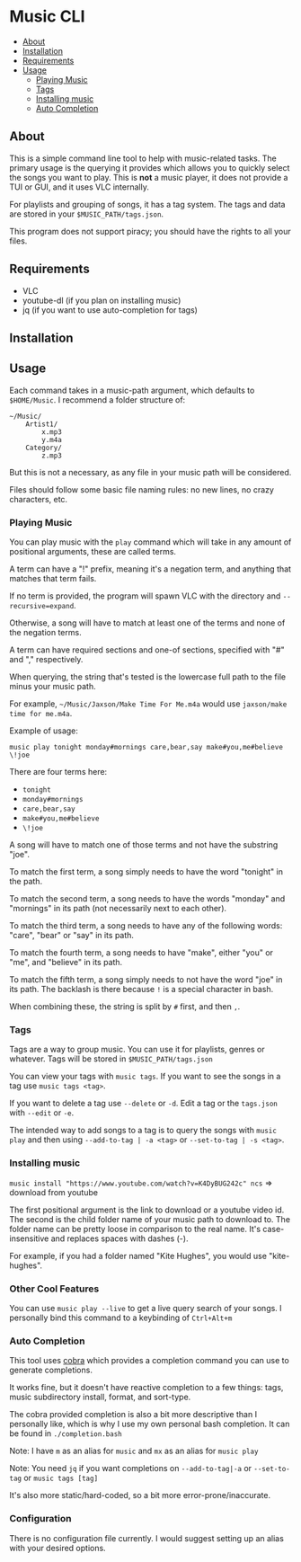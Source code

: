 # Music CLI

-   [About](#about)
-   [Installation](#installation)
-   [Requirements](#requirements)
-   [Usage](#usage)
    -   [Playing Music](#playing-music)
    -   [Tags](#tags)
    -   [Installing music](#installing-music)
    -   [Auto Completion](#auto-completion)

## About

This is a simple command line tool to help with music-related tasks.
The primary usage is the querying it provides which allows you to quickly
select the songs you want to play. This is **not** a music player, it does
not provide a TUI or GUI, and it uses VLC internally.

For playlists and grouping of songs, it has a tag system. The tags and data are stored in your `$MUSIC_PATH/tags.json`.

This program does not support piracy; you should have the rights to all your files.

## Requirements

-   VLC
-   youtube-dl (if you plan on installing music)
-   jq (if you want to use auto-completion for tags)

## Installation

## Usage

Each command takes in a music-path argument, which defaults to `$HOME/Music`.
I recommend a folder structure of:

```text
~/Music/
    Artist1/
        x.mp3
        y.m4a
    Category/
        z.mp3
```

But this is not a necessary, as any file in your music path will be considered.

Files should follow some basic file naming rules: no new lines, no crazy characters, etc.

### Playing Music

You can play music with the `play` command which will take in
any amount of positional arguments, these are called terms.

A term can have a "!" prefix, meaning it's a negation term, and anything
that matches that term fails.

If no term is provided, the program will spawn VLC with the directory
and `--recursive=expand`.

Otherwise, a song will have to match at least one of the terms and none
of the negation terms.

A term can have required sections and one-of sections, specified with "#" and
"," respectively.

When querying, the string that's tested is the lowercase full path to the file
minus your music path.

For example, `~/Music/Jaxson/Make Time For Me.m4a` would use
`jaxson/make time for me.m4a`.

Example of usage:

```shell
music play tonight monday#mornings care,bear,say make#you,me#believe \!joe
```

There are four terms here:

-   `tonight`
-   `monday#mornings`
-   `care,bear,say`
-   `make#you,me#believe`
-   `\!joe`

A song will have to match one of those terms and not have the substring "joe".

To match the first term, a song simply needs to have the word "tonight" in the path.

To match the second term, a song needs to have the words "monday" and "mornings" in its path (not necessarily next to each other).

To match the third term, a song needs to have any of the following words: "care", "bear" or "say" in its path.

To match the fourth term, a song needs to have "make", either "you" or "me", and "believe" in its path.

To match the fifth term, a song simply needs to not have the word "joe" in its path. The backlash is there because `!` is a special character in bash.

When combining these, the string is split by `#` first, and then `,`.

### Tags

Tags are a way to group music. You can use it for playlists, genres or whatever. Tags will be stored in `$MUSIC_PATH/tags.json`

You can view your tags with `music tags`. If you want to see the songs in a tag
use `music tags <tag>`.

If you want to delete a tag use `--delete` or `-d`. Edit a tag or the `tags.json`
with `--edit` or `-e`.

The intended way to add songs to a tag is to query the songs with `music play`
and then using `--add-to-tag | -a <tag>` or `--set-to-tag | -s <tag>`.

### Installing music

`music install "https://www.youtube.com/watch?v=K4DyBUG242c" ncs` => download from youtube

The first positional argument is the link to download or a youtube video id. The
second is the child folder name of your music path to download to. The folder
name can be pretty loose in comparison to the real name. It's case-insensitive
and replaces spaces with dashes (-).

For example, if you had a folder named "Kite Hughes", you would use "kite-hughes".

### Other Cool Features

You can use `music play --live` to get a live query search of your songs.
I personally bind this command to a keybinding of `Ctrl+Alt+m`

### Auto Completion

This tool uses [cobra](https://github.com/spf13/cobra) which provides a
completion command you can use to generate completions.

It works fine, but it doesn't have reactive completion to a few things:
tags, music subdirectory install, format, and sort-type.

The cobra provided completion is also a bit more descriptive than I personally
like, which is why I use my own personal bash completion. It can be found in
`./completion.bash`

Note: I have `m` as an alias for `music` and `mx` as an alias for `music play`

Note: You need `jq` if you want completions on `--add-to-tag|-a` or
`--set-to-tag` or `music tags [tag]`

It's also more static/hard-coded, so a bit more error-prone/inaccurate.

### Configuration

There is no configuration file currently. I would suggest setting up an alias
with your desired options.
